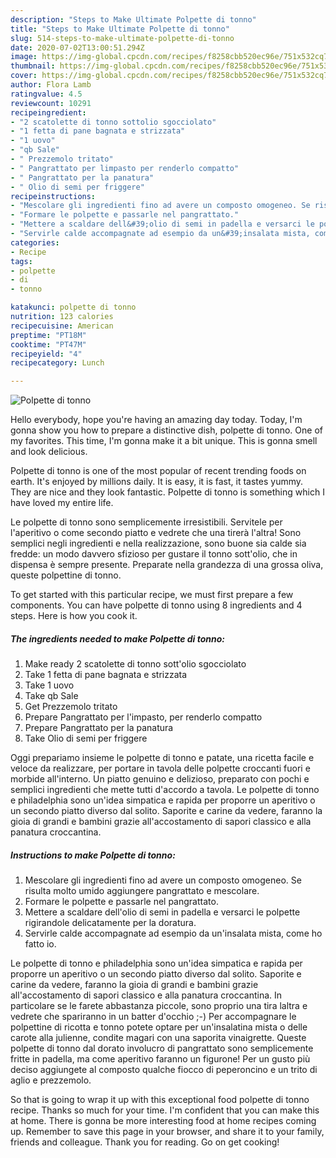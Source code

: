 ```yaml
---
description: "Steps to Make Ultimate Polpette di tonno"
title: "Steps to Make Ultimate Polpette di tonno"
slug: 514-steps-to-make-ultimate-polpette-di-tonno
date: 2020-07-02T13:00:51.294Z
image: https://img-global.cpcdn.com/recipes/f8258cbb520ec96e/751x532cq70/polpette-di-tonno-recipe-main-photo.jpg
thumbnail: https://img-global.cpcdn.com/recipes/f8258cbb520ec96e/751x532cq70/polpette-di-tonno-recipe-main-photo.jpg
cover: https://img-global.cpcdn.com/recipes/f8258cbb520ec96e/751x532cq70/polpette-di-tonno-recipe-main-photo.jpg
author: Flora Lamb
ratingvalue: 4.5
reviewcount: 10291
recipeingredient:
- "2 scatolette di tonno sottolio sgocciolato"
- "1 fetta di pane bagnata e strizzata"
- "1 uovo"
- "qb Sale"
- " Prezzemolo tritato"
- " Pangrattato per limpasto per renderlo compatto"
- " Pangrattato per la panatura"
- " Olio di semi per friggere"
recipeinstructions:
- "Mescolare gli ingredienti fino ad avere un composto omogeneo. Se risulta molto umido aggiungere pangrattato e mescolare."
- "Formare le polpette e passarle nel pangrattato."
- "Mettere a scaldare dell&#39;olio di semi in padella e versarci le polpette rigirandole delicatamente per la doratura."
- "Servirle calde accompagnate ad esempio da un&#39;insalata mista, come ho fatto io."
categories:
- Recipe
tags:
- polpette
- di
- tonno

katakunci: polpette di tonno 
nutrition: 123 calories
recipecuisine: American
preptime: "PT18M"
cooktime: "PT47M"
recipeyield: "4"
recipecategory: Lunch

---
```



![Polpette di tonno](https://img-global.cpcdn.com/recipes/f8258cbb520ec96e/751x532cq70/polpette-di-tonno-recipe-main-photo.jpg)

Hello everybody, hope you're having an amazing day today. Today, I'm gonna show you how to prepare a distinctive dish, polpette di tonno. One of my favorites. This time, I'm gonna make it a bit unique. This is gonna smell and look delicious.

Polpette di tonno is one of the most popular of recent trending foods on earth. It's enjoyed by millions daily. It is easy, it is fast, it tastes yummy. They are nice and they look fantastic. Polpette di tonno is something which I have loved my entire life.

Le polpette di tonno sono semplicemente irresistibili. Servitele per l&#39;aperitivo o come secondo piatto e vedrete che una tirerà l&#39;altra! Sono semplici negli ingredienti e nella realizzazione, sono buone sia calde sia fredde: un modo davvero sfizioso per gustare il tonno sott&#39;olio, che in dispensa è sempre presente. Preparate nella grandezza di una grossa oliva, queste polpettine di tonno.


To get started with this particular recipe, we must first prepare a few components. You can have polpette di tonno using 8 ingredients and 4 steps. Here is how you cook it.

<!--inarticleads1-->

##### The ingredients needed to make Polpette di tonno:

1. Make ready 2 scatolette di tonno sott&#39;olio sgocciolato
1. Take 1 fetta di pane bagnata e strizzata
1. Take 1 uovo
1. Take qb Sale
1. Get  Prezzemolo tritato
1. Prepare  Pangrattato per l&#39;impasto, per renderlo compatto
1. Prepare  Pangrattato per la panatura
1. Take  Olio di semi per friggere


Oggi prepariamo insieme le polpette di tonno e patate, una ricetta facile e veloce da realizzare, per portare in tavola delle polpette croccanti fuori e morbide all&#39;interno. Un piatto genuino e delizioso, preparato con pochi e semplici ingredienti che mette tutti d&#39;accordo a tavola. Le polpette di tonno e philadelphia sono un&#39;idea simpatica e rapida per proporre un aperitivo o un secondo piatto diverso dal solito. Saporite e carine da vedere, faranno la gioia di grandi e bambini grazie all&#39;accostamento di sapori classico e alla panatura croccantina. 

<!--inarticleads2-->

##### Instructions to make Polpette di tonno:

1. Mescolare gli ingredienti fino ad avere un composto omogeneo. Se risulta molto umido aggiungere pangrattato e mescolare.
1. Formare le polpette e passarle nel pangrattato.
1. Mettere a scaldare dell&#39;olio di semi in padella e versarci le polpette rigirandole delicatamente per la doratura.
1. Servirle calde accompagnate ad esempio da un&#39;insalata mista, come ho fatto io.


Le polpette di tonno e philadelphia sono un&#39;idea simpatica e rapida per proporre un aperitivo o un secondo piatto diverso dal solito. Saporite e carine da vedere, faranno la gioia di grandi e bambini grazie all&#39;accostamento di sapori classico e alla panatura croccantina. In particolare se le farete abbastanza piccole, sono proprio una tira laltra e vedrete che spariranno in un batter d&#39;occhio ;-) Per accompagnare le polpettine di ricotta e tonno potete optare per un&#39;insalatina mista o delle carote alla julienne, condite magari con una saporita vinaigrette. Queste polpette di tonno dal dorato involucro di pangrattato sono semplicemente fritte in padella, ma come aperitivo faranno un figurone! Per un gusto più deciso aggiungete al composto qualche fiocco di peperoncino e un trito di aglio e prezzemolo. 

So that is going to wrap it up with this exceptional food polpette di tonno recipe. Thanks so much for your time. I'm confident that you can make this at home. There is gonna be more interesting food at home recipes coming up. Remember to save this page in your browser, and share it to your family, friends and colleague. Thank you for reading. Go on get cooking!
